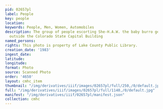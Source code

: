 ```yaml
---
pid: 02657pl
label: People
key: people
location: 
keywords: People, Men, Women, Automobiles
description: The group of people escorting She-H.A.W. the baby burro getting ready
  outside the Colorado State Capital Building
named_persons: 
rights: This photo is property of Lake County Public Library.
creation_date: '1983'
ingest_date: 
latitude: 
longitude: 
format: Photo
source: Scanned Photo
order: '4650'
layout: cmhc_item
thumbnail: "/img/derivatives/iiif/images/02657pl/full/250,/0/default.jpg"
full: "/img/derivatives/iiif/images/02657pl/full/1140,/0/default.jpg"
manifest: "/img/derivatives/iiif/02657pl/manifest.json"
collection: cmhc
---
```


